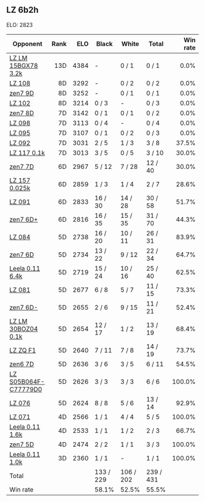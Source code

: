 ## LZ 6b2h ##

ELO: 2823

Opponent | Rank | ELO | Black | White | Total | Win rate
---------|-----:|----:|-------|-------|-------|-------:
[LZ LM 15BGX78 3.2k](LZ%20LM%2015BGX78%203.2k.md) | 13D | 4384 | - | 0 / 1 | 0 / 1 | 0.0%
[LZ 108](LZ%20108.md) | 8D | 3292 | - | 0 / 2 | 0 / 2 | 0.0%
[zen7 9D](zen7%209D.md) | 8D | 3252 | - | 0 / 1 | 0 / 1 | 0.0%
[LZ 102](LZ%20102.md) | 8D | 3214 | 0 / 3 | - | 0 / 3 | 0.0%
[zen7 8D](zen7%208D.md) | 7D | 3142 | 0 / 1 | 0 / 1 | 0 / 2 | 0.0%
[LZ 098](LZ%20098.md) | 7D | 3113 | 0 / 4 | - | 0 / 4 | 0.0%
[LZ 095](LZ%20095.md) | 7D | 3107 | 0 / 1 | 0 / 2 | 0 / 3 | 0.0%
[LZ 092](LZ%20092.md) | 7D | 3031 | 2 / 5 | 1 / 3 | 3 / 8 | 37.5%
[LZ 117 0.1k](LZ%20117%200.1k.md) | 7D | 3013 | 3 / 5 | 0 / 5 | 3 / 10 | 30.0%
[zen7 7D](zen7%207D.md) | 6D | 2967 | 5 / 12 | 7 / 28 | 12 / 40 | 30.0%
[LZ 157 0.025k](LZ%20157%200.025k.md) | 6D | 2859 | 1 / 3 | 1 / 4 | 2 / 7 | 28.6%
[LZ 091](LZ%20091.md) | 6D | 2833 | 16 / 30 | 14 / 28 | 30 / 58 | 51.7%
[zen7 6D+](zen7%206D+.md) | 6D | 2816 | 16 / 35 | 15 / 35 | 31 / 70 | 44.3%
[LZ 084](LZ%20084.md) | 5D | 2738 | 16 / 20 | 10 / 11 | 26 / 31 | 83.9%
[zen7 6D](zen7%206D.md) | 5D | 2734 | 13 / 22 | 9 / 12 | 22 / 34 | 64.7%
[Leela 0.11 6.4k](Leela%200.11%206.4k.md) | 5D | 2719 | 15 / 24 | 10 / 16 | 25 / 40 | 62.5%
[LZ 081](LZ%20081.md) | 5D | 2677 | 6 / 8 | 5 / 7 | 11 / 15 | 73.3%
[zen7 6D-](zen7%206D-.md) | 5D | 2655 | 2 / 6 | 9 / 15 | 11 / 21 | 52.4%
[LZ LM 30BOZ04 0.1k](LZ%20LM%2030BOZ04%200.1k.md) | 5D | 2654 | 12 / 17 | 1 / 2 | 13 / 19 | 68.4%
[LZ ZQ F1](LZ%20ZQ%20F1.md) | 5D | 2640 | 7 / 11 | 7 / 8 | 14 / 19 | 73.7%
[zen6 7D](zen6%207D.md) | 5D | 2636 | 3 / 6 | 3 / 5 | 6 / 11 | 54.5%
[LZ S05B064F-C77779D0](LZ%20S05B064F-C77779D0.md) | 5D | 2626 | 3 / 3 | 3 / 3 | 6 / 6 | 100.0%
[LZ 076](LZ%20076.md) | 5D | 2624 | 8 / 8 | 5 / 6 | 13 / 14 | 92.9%
[LZ 071](LZ%20071.md) | 4D | 2566 | 1 / 1 | 4 / 4 | 5 / 5 | 100.0%
[Leela 0.11 1.6k](Leela%200.11%201.6k.md) | 4D | 2533 | 1 / 1 | 1 / 2 | 2 / 3 | 66.7%
[zen7 5D](zen7%205D.md) | 4D | 2474 | 2 / 2 | 1 / 1 | 3 / 3 | 100.0%
[Leela 0.11 1.0k](Leela%200.11%201.0k.md) | 3D | 2360 | 1 / 1 | - | 1 / 1 | 100.0%
Total | | | 133 / 229 | 106 / 202 | 239 / 431 | 
Win rate| | | 58.1% | 52.5% | 55.5% | 
